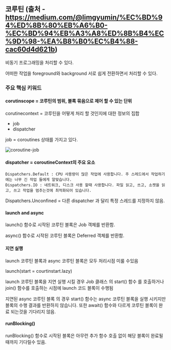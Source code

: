 







## 코루틴 (출처 - https://medium.com/@limgyumin/%EC%BD%94%ED%8B%80%EB%A6%B0-%EC%BD%94%EB%A3%A8%ED%8B%B4%EC%9D%98-%EA%B8%B0%EC%B4%88-cac60d4d621b)

비동기 프로그래밍을 처리할 수 있다.

어떠한 작업을 foreground와 background 서로 쉽게 전환하면서 처리할 수 있다.

### 주요 핵심 키워드

#### corutinscope = 코루틴의 범위, 블록 묶음으로 제어 할  수 있는 단위

corutinecontext = 코루틴을 어떻게 처리 할 것인지에 대한 정보의 집합

- job
- dispatcher

job =  coroutines 상태를 가지고 있다.

![coroutine-job](https://thdev.tech/images/posts/2019/04/Init-Coroutines-Job/coroutine-job.png)

#### dispatcher = coroutineContext의 주요 요소

```
Dispatchers.Default : CPU 사용량이 많은 작업에 사용합니다. 주 스레드에서 작업하기에는 너무 긴 작업 들에게 알맞습니다.
Dispatchers.IO : 네트워크, 디스크 사용 할때 사용합니다. 파일 읽고, 쓰고, 소켓을 읽고, 쓰고 작업을 멈추는것에 최적화되어 있습니다.
```

 Dispatchers.Unconfined = 다른 dispatcher 과 달리 특정 스레드를 지정하지 않음.



#### launch and async 

launch() 함수로 시작된 코루틴 블록은 Job 객체를 반환함.

async() 함수로 시작된 코루틴 블록은 Deferred 객체를 반환함.



#### 지연 실행

launch 코루틴 블록과 async 코루틴 블록은 모두 처리시점 미룰 수있음

launch(start = courtinstart.lazy)

launch 코루틴 블록을 지연 실행 시킬 경우 Job 클래스 의 start() 함수 를 호출하거나 join() 함수를 호출하는 시점에 launch 코드 블록이 수행됨

지연된 async 코루틴 블록 의 경우 start() 함수는 async 코루틴 블록을 실행 시키지만 블록의 수행 결과를 반환하지 않습니다. 또한 await() 함수와 다르게 코루틴 블록이 완료 되는것을 기다리지 않음.

#### runBlocking()

 runBlocking() 함수로 시작된 블록은 아무런 추가 함수 호출 없이 해당 블록이 완료될때까지 기다릴수 있음.